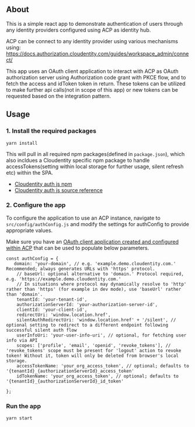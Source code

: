 ## About

This is a simple react app to demonstrate authentication of users through any identity providers configured using ACP as identity hub. 

ACP can be connect to any identity provider using various mechanisms using: https://docs.authorization.cloudentity.com/guides/workspace_admin/connect/


This app uses an OAuth client application to interact with ACP as OAuth authorization server using Authorization code grant with PKCE flow, and to fetch the access and idToken token in return. These tokens can be utilized to make further api calls(not in scope of this app) or new tokens can be requested based on the integration pattern.

## Usage

### 1. Install the required packages

```yarn install```

This will pull in all required npm packages(defined in `package.json`), which also  incldues a Cloudentity specific npm package to handle accessTokens(setting within local storage for further usage, silent refresh etc) within the SPA.

* [Cloudentity auth js npm](https://www.npmjs.com/package/@cloudentity/auth)
* [Cloudentity auth js source reference](https://github.com/cloudentity/cloudentity-auth-js)

### 2. Configure the app

To configure the application to use an ACP instance, navigate to `src/config/authConfig.js` and modify the settings for authConfig to provide appropriate values.

Make sure you have an [OAuth client application created and configured within ACP](https://docs.authorization.cloudentity.com/guides/developer/protect/application/create_app/) that can be used to populate below parameters.
 

```
const authConfig = {
   domain: 'your-domain', // e.g. 'example.demo.cloudentity.com.' Recommended; always generates URLs with 'https' protocol.
    // baseUrl: optional alternative to 'domain.' Protocol required, e.g. 'https://example.demo.cloudentity.com.'
    // In situations where protocol may dynamically resolve to 'http' rather than 'https' (for example in dev mode), use 'baseUrl' rather than 'domain'.
    tenantId: 'your-tenant-id',
    authorizationServerId: 'your-authorization-server-id',
    clientId: 'your-client-id',
    redirectUri: 'window.location.href',
    silentAuthRedirectUri: 'window.location.href' + '/silent', // optional setting to redirect to a different endpoint following successful silent auth flow
    userInfoUri: 'your-user-info-uri', // optional, for fetching user info via API
    scopes: ['profile', 'email', 'openid', 'revoke_tokens'], // 'revoke_tokens' scope must be present for 'logout' action to revoke token! Without it, token will only be deleted from browser's local storage.
    accessTokenName: 'your_org_access_token', // optional; defaults to '{tenantId}_{authorizationServerId}_access_token'
    idTokenName: 'your_org_access_token', // optional; defaults to '{tenantId}_{authorizationServerId}_id_token'

};
```

### Run the app

```yarn start```

